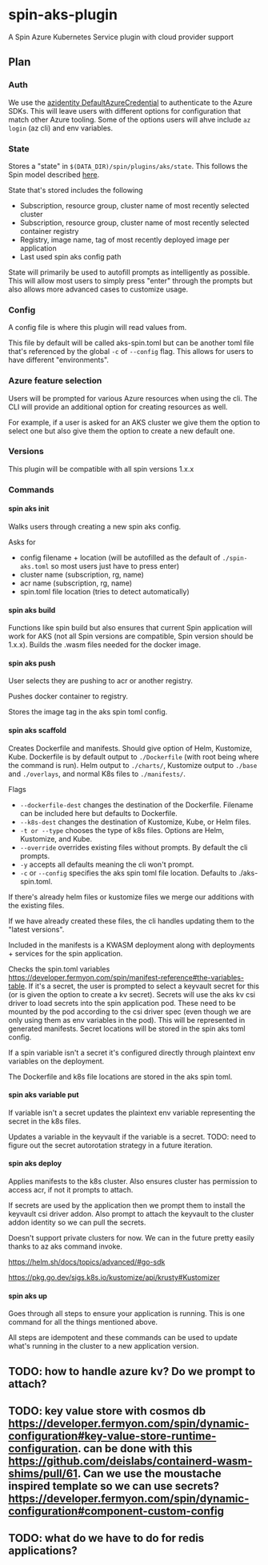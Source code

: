 # spin-aks-plugin

A Spin Azure Kubernetes Service plugin with cloud provider support

## Plan

### Auth

We use the [azidentity DefaultAzureCredential](https://pkg.go.dev/github.com/Azure/azure-sdk-for-go/sdk/azidentity#NewDefaultAzureCredential) to authenticate to the Azure SDKs. This will leave users with different options for configuration that match other Azure tooling. Some of the options users will ahve include `az login` (az cli) and env variables.

### State

Stores a "state" in `$(DATA_DIR)/spin/plugins/aks/state`. This follows the Spin model described [here](https://developer.fermyon.com/spin/cache).

State that's stored includes the following

- Subscription, resource group, cluster name of most recently selected cluster
- Subscription, resource group, cluster name of most recently selected container registry
- Registry, image name, tag of most recently deployed image per application
- Last used spin aks config path

State will primarily be used to autofill prompts as intelligently as possible. This will allow most users to simply press "enter" through the prompts but also allows more advanced cases to customize usage.

### Config

A config file is where this plugin will read values from.

This file by default will be called aks-spin.toml but can be another toml file that's referenced by the global `-c` of `--config` flag. This allows for users to have different "environments".

### Azure feature selection

Users will be prompted for various Azure resources when using the cli. The CLI will provide an additional option for creating resources as well.

For example, if a user is asked for an AKS cluster we give them the option to select one but also give them the option to create a new default one.

### Versions

This plugin will be compatible with all spin versions 1.x.x

### Commands

#### spin aks init

Walks users through creating a new spin aks config.

Asks for

- config filename + location (will be autofilled as the default of `./spin-aks.toml` so most users just have to press enter)
- cluster name (subscription, rg, name)
- acr name (subscription, rg, name)
- spin.toml file location (tries to detect automatically)

#### spin aks build

Functions like spin build but also ensures that current Spin application will work for AKS (not all Spin versions are compatible, Spin version should be 1.x.x). Builds the .wasm files needed for the docker image.

#### spin aks push

User selects they are pushing to acr or another registry.

Pushes docker container to registry.

Stores the image tag in the aks spin toml config.

#### spin aks scaffold

Creates Dockerfile and manifests. Should give option of Helm, Kustomize, Kube. Dockerfile is by default output to `./Dockerfile` (with root being where the command is run). Helm output to `./charts/`, Kustomize output to `./base` and `./overlays`, and normal K8s files to `./manifests/`.

Flags

- `--dockerfile-dest` changes the destination of the Dockerfile. Filename can be included here but defaults to Dockerfile.
- `--k8s-dest` changes the destination of Kustomize, Kube, or Helm files.
- `-t or --type` chooses the type of k8s files. Options are Helm, Kustomize, and Kube.
- `--override` overrides existing files without prompts. By default the cli prompts.
- `-y` accepts all defaults meaning the cli won't prompt.
- `-c` or `--config` specifies the aks spin toml file location. Defaults to ./aks-spin.toml.

If there's already helm files or kustomize files we merge our additions with the existing files.

If we have already created these files, the cli handles updating them to the "latest versions".

Included in the manifests is a KWASM deployment along with deployments + services for the spin application.

Checks the spin.toml variables https://developer.fermyon.com/spin/manifest-reference#the-variables-table. If it's a secret, the user is prompted to select a keyvault secret for this (or is given the option to create a kv secret). Secrets will use the aks kv csi driver to load secrets into the spin application pod. These need to be mounted by the pod according to the csi driver spec (even though we are only using them as env variables in the pod). This will be represented in generated manifests. Secret locations will be stored in the spin aks toml config.

If a spin variable isn't a secret it's configured directly through plaintext env variables on the deployment.

The Dockerfile and k8s file locations are stored in the aks spin toml.

#### spin aks variable put

If variable isn't a secret updates the plaintext env variable representing the secret in the k8s files.

Updates a variable in the keyvault if the variable is a secret. TODO: need to figure out the secret autorotation strategy in a future iteration.

#### spin aks deploy

Applies manifests to the k8s cluster. Also ensures cluster has permission to access acr, if not it prompts to attach.

If secrets are used by the application then we prompt them to install the keyvault csi driver addon. Also prompt to attach the keyvault to the cluster addon identity so we can pull the secrets.

Doesn't support private clusters for now. We can in the future pretty easily thanks to az aks command invoke.

https://helm.sh/docs/topics/advanced/#go-sdk

https://pkg.go.dev/sigs.k8s.io/kustomize/api/krusty#Kustomizer

#### spin aks up

Goes through all steps to ensure your application is running. This is one command for all the things mentioned above.

All steps are idempotent and these commands can be used to update what's running in the cluster to a new application version.

## TODO: how to handle azure kv? Do we prompt to attach?

## TODO: key value store with cosmos db https://developer.fermyon.com/spin/dynamic-configuration#key-value-store-runtime-configuration. can be done with this https://github.com/deislabs/containerd-wasm-shims/pull/61. Can we use the moustache inspired template so we can use secrets? https://developer.fermyon.com/spin/dynamic-configuration#component-custom-config

## TODO: what do we have to do for redis applications?
